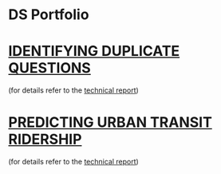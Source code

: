 # DS Portfolio

# <a href='https://github.com/sirisurab/dupquest/blob/master/Capstone%202%20-%20Slides.pdf'>IDENTIFYING DUPLICATE QUESTIONS</a>
<p>(for details refer to the <a href='https://github.com/sirisurab/dupquest/blob/master/Capstone%202%20-%20Final%20Report.pdf'>technical report</a>)</p>

# <a href='https://github.com/sirisurab/springboard/blob/master/cap1/Capstone%201%20-%20Slides.pdf'>PREDICTING URBAN TRANSIT RIDERSHIP</a>
<p>(for details refer to the <a href='https://github.com/sirisurab/springboard/blob/master/cap1/Capstone%201%20-%20Final%20Report.pdf'>technical report</a>)</p>
